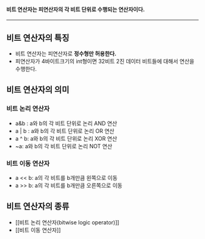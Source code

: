 #### 비트 연산자는 피연산자의 각 비트 단위로 수행되는 연산자이다. ####
____

## 비트 연산자의 특징 ##

- 비트 연산자는 피연산자로 **정수형만 허용한다.**
- 피연산자가 4바이트크기의 int형이면 32비트 2진 데이터 비트들에 대해서 연산을 수행한다.

## 비트 연산자의 의미 ##

### 비트 논리 연산자 ###
-  a&b : a와 b의 각 비트 단위로 논리 AND 연산
-  a | b : a와 b의 각 비트 단위로 논리 OR 연산
-  a ^ b: a와 b의 각 비트 단위로 논리 XOR 연산
-  ~a: a와 b의 각 비트 단위로 논리 NOT 연산
### 비트 이동 연산자 ###
- a << b: a의 각 비트를 b개만큼 왼쪽으로 이동
- a  >> b: a의 각 비트를 b개만큼 오른쪽으로 이동
 
## 비트 연산자의 종류 ##
- [[비트 논리 연산자(bitwise logic operator)]]
- [[비트 이동 연산자]]

